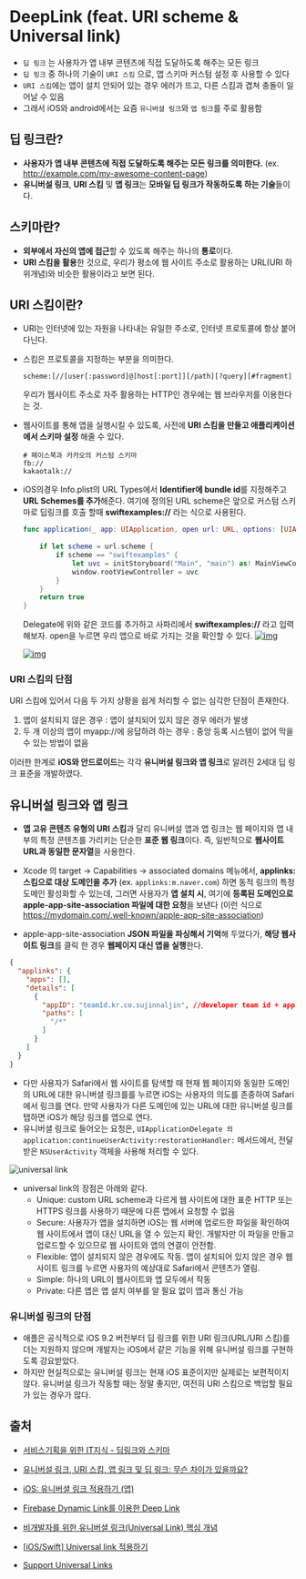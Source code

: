 # DeepLink (feat. URI scheme & Universal link)

- `딥 링크` 는 사용자가 앱 내부 콘텐츠에 직접 도달하도록 해주는 모든 링크
- `딥 링크` 중 하나의 기술이 `URI 스킴` 으로, 앱 스키마 커스텀 설정 후 사용할 수 있다
- `URI 스킴`에는 앱이 설치 안되어 있는 경우 에러가 뜨고, 다른 스킴과 겹쳐 충돌이 일어날 수 있음
- 그래서 iOS와 android에서는 요즘 `유니버셜 링크`와 `앱 링크`를 주로 활용함

## 딥 링크란?

- **사용자가 앱 내부 콘텐츠에 직접 도달하도록 해주는 모든 링크를 의미한다.** (ex.  http://example.com/my-awesome-content-page)
- **유니버설 링크**, **URI 스킴** 및 **앱 링크**는 **모바일 딥 링크가 작동하도록 하는 기술**들이다.

## 스키마란?

- **외부에서 자신의 앱에 접근**할 수 있도록 해주는 하나의 **통로**이다. 
- **URI 스킴을 활용**한 것으로, 우리가 평소에 웹 사이트 주소로 활용하는 URL(URI 하위개념)와 비슷한 활용이라고 보면 된다.

## URI 스킴이란?

- URI는 인터넷에 있는 자원을 나타내는 유일한 주소로, 인터넷 프로토콜에 항상 붙어 다닌다. 

- 스킴은 프로토콜을 지정하는 부분을 의미한다.

  ```
  scheme:[//[user[:password]@]host[:port]][/path][?query][#fragment]
  ```

  우리가 웹사이트 주소로 자주 활용하는 HTTP인 경우에는 웹 브라우저를 이용한다는 것.

- 웹사이트를 통해 앱을 실행시킬 수 있도록, 사전에 **URI 스킴을 만들고 애플리케이션에서 스키마 설정** 해줄 수 있다.

  ```
  # 페이스북과 카카오의 커스텀 스키마
  fb://
  kakaotalk://
  ```

- iOS의경우 Info.plist의 URL Types에서 **Identifier에 bundle id**를 지정해주고 **URL Schemes를 추가**해준다. 
  여기에 정의된 URL scheme은 앞으로 커스텀 스키마로 딥링크를 호출 할때 **swiftexamples://** 라는 식으로 사용된다.

  ```swift 
  func application(_ app: UIApplication, open url: URL, options: [UIApplicationOpenURLOptionsKey : Any] = [:]) -> Bool {
        
      if let scheme = url.scheme {
          if scheme == "swiftexamples" {
              let uvc = initStoryboard("Main", "main") as! MainViewController
              window.rootViewController = uvc
          }
      }
      return true
  }
  ```

  Delegate에 위와 같은 코드를 추가하고 사파리에서 **swiftexamples://** 라고 입력해보자.  open을 누르면 우리 앱으로 바로 가지는 것을 확인할 수 있다.
  [![img](https://mblogthumb-phinf.pstatic.net/MjAxODExMTNfMTUz/MDAxNTQyMDc5NDgxNjk0.BmiifeNUCUCLvhQr_J5CPJnc6bl3QRyIMKqNkMjrXiYg.wMIsOZmbqO7nUZptN6_XY-SXkug8RRTfGxo5iOy8POEg.PNG.greatsk553/image_7528467211542079441488.png?type=w800)](https://m.blog.naver.com/PostView.nhn?blogId=greatsk553&logNo=221397462709&proxyReferer=https:%2F%2Fwww.google.com%2F#)

  [![img](https://mblogthumb-phinf.pstatic.net/MjAxODExMTNfMTEx/MDAxNTQyMDc5NDkxMTk0.9xMOjB3MW9qdG_jYZ5PTJLERJ2NlUmC9XTrrrQvrMLAg.isBC5jhWEhVeuriY-xhHFRlf225pOIbXp8NKjT5cvQQg.PNG.greatsk553/image_1505272081542079454075.png?type=w800)](https://m.blog.naver.com/PostView.nhn?blogId=greatsk553&logNo=221397462709&proxyReferer=https:%2F%2Fwww.google.com%2F#)

  

### URI 스킴의 단점

URI 스킴에 있어서 다음 두 가지 상황을 쉽게 처리할 수 없는 심각한 단점이 존재한다.

1. 앱이 설치되지 않은 경우 : 앱이 설치되어 있지 않은 경우 에러가 발생
2. 두 개 이상의 앱이 myapp://에 응답하려 하는 경우 : 중앙 등록 시스템이 없어 막을 수 있는 방법이 없음

이러한 한계로 **iOS와 안드로이드**는 각각 **유니버설 링크와 앱 링크**로 알려진 2세대 딥 링크 표준을 개발하였다.

## 유니버설 링크와 앱 링크

- **앱 고유 콘텐츠 유형의 URI 스킴**과 달리 유니버설 앱과 앱 링크는 웹 페이지와 앱 내부의 특정 콘텐츠를 가리키는 단순한 **표준 웹 링크**이다. 즉, 일반적으로 **웹사이트 URL과 동일한 문자열**을 사용한다.
- Xcode 의 target -> Capabilities -> associated domains 메뉴에서, **applinks: 스킴으로 대상 도메인을 추가** (ex. `applinks:m.naver.com`) 하면 동적 링크의 특정 도메인 활성화할 수 있는데, 그러면 사용자가 **앱 설치 시**, 여기에 **등록된 도메인으로 apple-app-site-association 파일에 대한 요청**을 보낸다 (이런 식으로 https://mydomain.com/.well-known/apple-app-site-association)

- apple-app-site-association **JSON 파일을 파싱해서 기억**해 두었다가, **해당 웹사이트 링크**를 클릭 한 경우 **웹페이지 대신 앱을 실행**한다.

```json
{
  "applinks": {
    "apps": [],
    "details": [
      {
        "appID": "teamId.kr.co.sujinnaljin", //developer team id + app bundle id
        "paths": [
          "/*"
        ]
      }
    ]
  }
}
```
- 다만 사용자가 Safari에서 웹 사이트를 탐색할 때 현재 웹 페이지와 동일한 도메인의 URL에 대한 유니버셜 링크를를 누르면 iOS는 사용자의 의도를 존중하여 Safari에서 링크를 연다. 만약 사용자가 다른 도메인에 있는 URL에 대한 유니버셜 링크를 탭하면 iOS가 해당 링크를 앱으로 연다.
- 유니버셜 링크로 들어오는 요청은, `UIApplicationDelegate 의 application:continueUserActivity:restorationHandler:` 메서드에서, 전달받은 `NSUserActivity` 객체을 사용해 처리할 수 있다.

![universal link](http://www.wisetracker.co.kr/wp-content/uploads/2018/03/universal-link.png)


- universal link의 장점은 아래와 같다.
  - Unique: custom URL scheme과 다르게  웹 사이트에 대한 표준 HTTP 또는 HTTPS 링크를 사용하기 때문에 다른 앱에서 요청할 수 없음
  - Secure: 사용자가 앱을 설치하면 iOS는 웹 서버에 업로드한 파일을 확인하여 웹 사이트에서 앱이 대신 URL을 열 수 있는지 확인. 개발자만 이 파일을 만들고 업로드할 수 있으므로 웹 사이트와 앱의 연결이 안전함.
  - Flexible: 앱이 설치되지 않은 경우에도 작동. 앱이 설치되어 있지 않은 경우 웹 사이트 링크를 누르면 사용자의 예상대로 Safari에서 콘텐츠가 열림.
  - Simple: 하나의 URL이 웹사이트와 앱 모두에서 작동
  - Private: 다른 앱은 앱 설치 여부를 알 필요 없이 앱과 통신 가능

### 유니버설 링크의 단점

- 애플은 공식적으로 iOS 9.2 버전부터 딥 링크를 위한 URI 링크(URL/URI 스킴)를 더는 지원하지 않으며 개발자는 iOS에서 같은 기능을 위해 유니버설 링크를 구현하도록 강요받았다.
- 하지만 현실적으로는 유니버설 링크는 현재 iOS 표준이지만 실제로는 보편적이지 않다. 유니버설 링크가 작동할 때는 정말 좋지만, 여전히 URI 스킴으로 백업할 필요가 있는 경우가 많다.



## 출처

- [서비스기획을 위한 IT지식 - 딥링크와 스키마](https://onsoo.github.io/%EC%84%9C%EB%B9%84%EC%8A%A4%EA%B8%B0%ED%9A%8D/2018/10/25/deeplink-schema/)
- [유니버설 링크, URI 스킴, 앱 링크 및 딥 링크: 무슨 차이가 있을까요?](https://blog.branch.io/ko/유니버설-링크-uri-스킴-앱-링크-및-딥-링크-무슨-차이가/) 
- [iOS: 유니버셜 링크 적용하기 (앱)](https://ohgyun.com/708)

- [Firebase Dynamic Link를 이용한 Deep Link](https://m.blog.naver.com/PostView.nhn?blogId=greatsk553&logNo=221397462709&proxyReferer=https:%2F%2Fwww.google.com%2F)

- [비개발자를 위한 유니버셜 링크(Universal Link) 핵심 개념](http://www.wisetracker.co.kr/blog/%EB%B9%84%EA%B0%9C%EB%B0%9C%EC%9E%90%EB%A5%BC-%EC%9C%84%ED%95%9C-%EC%9C%A0%EB%8B%88%EB%B2%84%EC%85%9C-%EB%A7%81%ED%81%AC-%ED%95%B5%EC%8B%AC-%EA%B0%9C%EB%85%90/)
- [[iOS/Swift] Universal link 적용하기](https://jooeungen.tistory.com/entry/iOSSwift-Universal-link-%EC%A0%81%EC%9A%A9%ED%95%98%EA%B8%B0)
- [Support Universal Links](https://developer.apple.com/library/archive/documentation/General/Conceptual/AppSearch/UniversalLinks.html)

